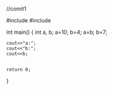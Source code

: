 //comit1

#include<iostream>
#include<stdlib>

int main()
{
    int a, b;
    a=10;
    b=4;
    a=b;
    b=7;

    cout<<"a:";
    cout<<"b:";
    cout<<b;


    return 0;

}
